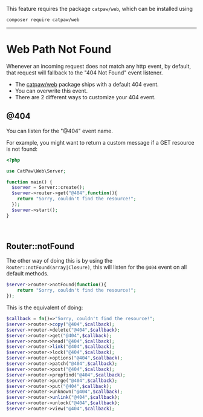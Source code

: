 This feature requires the package `catpaw/web`, which can be installed using<br/>
```
composer require catpaw/web
```
<hr/>

# Web Path Not Found

Whenever an incoming request does not match any http event, by default, that request will fallback to the "404 Not
Found" event listener.

- The [catpaw/web](https://github.com/tncrazvan/catpaw-web) package ships with a default 404 event.
- You can overwrite this event.<br />
- There are 2 different ways to customize your 404 event.

## @404

You can listen for the "@404" event name.<br />

For example, you might want to return a custom message if a GET resource is not found:

```php
<?php

use CatPaw\Web\Server;

function main() {
  $server = Server::create();
  $server->router->get("@404",function(){
    return "Sorry, couldn't find the resource!";
  });
  $server->start();
}
```

<br />

## Router::notFound

The other way of doing this is by using the ```Router::notFound(array|Closure)```, this will listen for the ```@404```
event on all default methods.

```php
$server->router->notFound(function(){
    return "Sorry, couldn't find the resource!";
});
```

This is the equivalent of doing:

```php
$callback = fn()=>"Sorry, couldn't find the resource!";
$server->router->copy("@404",$callback);
$server->router->delete("@404",$callback);
$server->router->get("@404",$callback);
$server->router->head("@404",$callback);
$server->router->link("@404",$callback);
$server->router->lock("@404",$callback);
$server->router->options("@404",$callback);
$server->router->patch("@404",$callback);
$server->router->post("@404",$callback);
$server->router->propfind("@404",$callback);
$server->router->purge("@404",$callback);
$server->router->put("@404",$callback);
$server->router->unknown("@404",$callback);
$server->router->unlink("@404",$callback);
$server->router->unlock("@404",$callback);
$server->router->view("@404",$callback);
```

